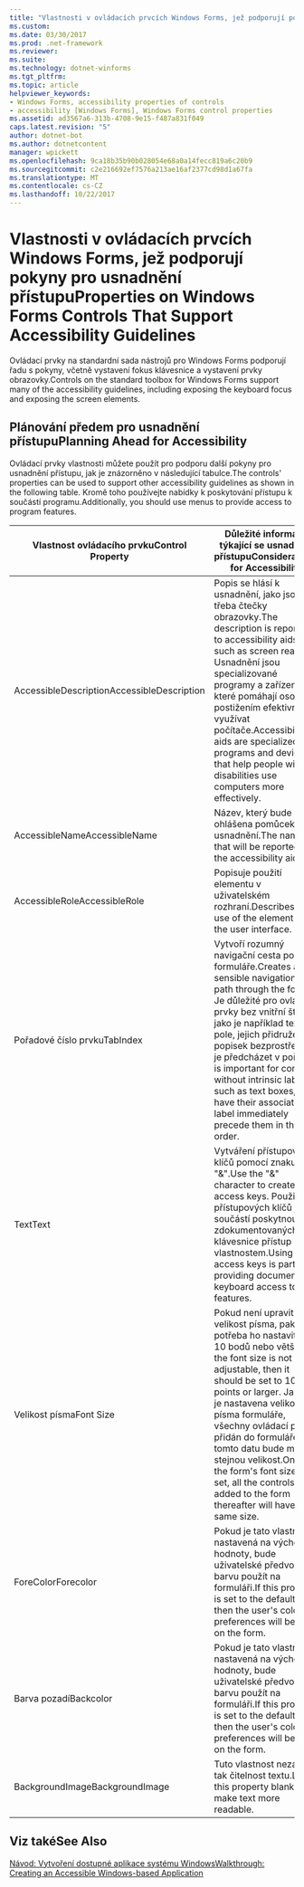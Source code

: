 ```yaml
---
title: "Vlastnosti v ovládacích prvcích Windows Forms, jež podporují pokyny pro usnadnění přístupu"
ms.custom: 
ms.date: 03/30/2017
ms.prod: .net-framework
ms.reviewer: 
ms.suite: 
ms.technology: dotnet-winforms
ms.tgt_pltfrm: 
ms.topic: article
helpviewer_keywords:
- Windows Forms, accessibility properties of controls
- accessibility [Windows Forms], Windows Forms control properties
ms.assetid: ad3567a6-313b-4708-9e15-f487a831f049
caps.latest.revision: "5"
author: dotnet-bot
ms.author: dotnetcontent
manager: wpickett
ms.openlocfilehash: 9ca18b35b90b028054e68a0a14fecc819a6c20b9
ms.sourcegitcommit: c2e216692ef7576a213ae16af2377cd98d1a67fa
ms.translationtype: MT
ms.contentlocale: cs-CZ
ms.lasthandoff: 10/22/2017
---
```

# <a name="properties-on-windows-forms-controls-that-support-accessibility-guidelines"></a><span data-ttu-id="a007d-102">Vlastnosti v ovládacích prvcích Windows Forms, jež podporují pokyny pro usnadnění přístupu</span><span class="sxs-lookup"><span data-stu-id="a007d-102">Properties on Windows Forms Controls That Support Accessibility Guidelines</span></span>
<span data-ttu-id="a007d-103">Ovládací prvky na standardní sada nástrojů pro Windows Forms podporují řadu s pokyny, včetně vystavení fokus klávesnice a vystavení prvky obrazovky.</span><span class="sxs-lookup"><span data-stu-id="a007d-103">Controls on the standard toolbox for Windows Forms support many of the accessibility guidelines, including exposing the keyboard focus and exposing the screen elements.</span></span>  
  
## <a name="planning-ahead-for-accessibility"></a><span data-ttu-id="a007d-104">Plánování předem pro usnadnění přístupu</span><span class="sxs-lookup"><span data-stu-id="a007d-104">Planning Ahead for Accessibility</span></span>  
 <span data-ttu-id="a007d-105">Ovládací prvky vlastnosti můžete použít pro podporu další pokyny pro usnadnění přístupu, jak je znázorněno v následující tabulce.</span><span class="sxs-lookup"><span data-stu-id="a007d-105">The controls' properties can be used to support other accessibility guidelines as shown in the following table.</span></span> <span data-ttu-id="a007d-106">Kromě toho používejte nabídky k poskytování přístupu k součástí programu.</span><span class="sxs-lookup"><span data-stu-id="a007d-106">Additionally, you should use menus to provide access to program features.</span></span>  
  
|<span data-ttu-id="a007d-107">Vlastnost ovládacího prvku</span><span class="sxs-lookup"><span data-stu-id="a007d-107">Control Property</span></span>|<span data-ttu-id="a007d-108">Důležité informace týkající se usnadnění přístupu</span><span class="sxs-lookup"><span data-stu-id="a007d-108">Considerations for Accessibility</span></span>|  
|----------------------|--------------------------------------|  
|<span data-ttu-id="a007d-109">AccessibleDescription</span><span class="sxs-lookup"><span data-stu-id="a007d-109">AccessibleDescription</span></span>|<span data-ttu-id="a007d-110">Popis se hlásí k usnadnění, jako jsou třeba čtečky obrazovky.</span><span class="sxs-lookup"><span data-stu-id="a007d-110">The description is reported to accessibility aids such as screen readers.</span></span> <span data-ttu-id="a007d-111">Usnadnění jsou specializované programy a zařízení, které pomáhají osoby s postižením efektivněji využívat počítače.</span><span class="sxs-lookup"><span data-stu-id="a007d-111">Accessibility aids are specialized programs and devices that help people with disabilities use computers more effectively.</span></span>|  
|<span data-ttu-id="a007d-112">AccessibleName</span><span class="sxs-lookup"><span data-stu-id="a007d-112">AccessibleName</span></span>|<span data-ttu-id="a007d-113">Název, který bude ohlášena pomůcek pro usnadnění.</span><span class="sxs-lookup"><span data-stu-id="a007d-113">The name that will be reported to the accessibility aids.</span></span>|  
|<span data-ttu-id="a007d-114">AccessibleRole</span><span class="sxs-lookup"><span data-stu-id="a007d-114">AccessibleRole</span></span>|<span data-ttu-id="a007d-115">Popisuje použití elementu v uživatelském rozhraní.</span><span class="sxs-lookup"><span data-stu-id="a007d-115">Describes the use of the element in the user interface.</span></span>|  
|<span data-ttu-id="a007d-116">Pořadové číslo prvku</span><span class="sxs-lookup"><span data-stu-id="a007d-116">TabIndex</span></span>|<span data-ttu-id="a007d-117">Vytvoří rozumný navigační cesta pomocí formuláře.</span><span class="sxs-lookup"><span data-stu-id="a007d-117">Creates a sensible navigational path through the form.</span></span> <span data-ttu-id="a007d-118">Je důležité pro ovládací prvky bez vnitřní štítků, jako je například textová pole, jejich přidružené popisek bezprostředně je předcházet v pořadí.</span><span class="sxs-lookup"><span data-stu-id="a007d-118">It is important for controls without intrinsic labels, such as text boxes, to have their associated label immediately precede them in the tab order.</span></span>|  
|<span data-ttu-id="a007d-119">Text</span><span class="sxs-lookup"><span data-stu-id="a007d-119">Text</span></span>|<span data-ttu-id="a007d-120">Vytváření přístupových klíčů pomocí znaku "&".</span><span class="sxs-lookup"><span data-stu-id="a007d-120">Use the "&" character to create access keys.</span></span> <span data-ttu-id="a007d-121">Použití přístupových klíčů je součástí poskytnout zdokumentovaných klávesnice přístup k vlastnostem.</span><span class="sxs-lookup"><span data-stu-id="a007d-121">Using access keys is part of providing documented keyboard access to features.</span></span>|  
|<span data-ttu-id="a007d-122">Velikost písma</span><span class="sxs-lookup"><span data-stu-id="a007d-122">Font Size</span></span>|<span data-ttu-id="a007d-123">Pokud není upravit velikost písma, pak je potřeba ho nastavit na 10 bodů nebo větší.</span><span class="sxs-lookup"><span data-stu-id="a007d-123">If the font size is not adjustable, then it should be set to 10 points or larger.</span></span> <span data-ttu-id="a007d-124">Jakmile je nastavena velikost písma formuláře, všechny ovládací prvky přidán do formuláře po tomto datu bude mít stejnou velikost.</span><span class="sxs-lookup"><span data-stu-id="a007d-124">Once the form's font size is set, all the controls added to the form thereafter will have the same size.</span></span>|  
|<span data-ttu-id="a007d-125">ForeColor</span><span class="sxs-lookup"><span data-stu-id="a007d-125">Forecolor</span></span>|<span data-ttu-id="a007d-126">Pokud je tato vlastnost nastavená na výchozí hodnoty, bude uživatelské předvolby barvu použít na formuláři.</span><span class="sxs-lookup"><span data-stu-id="a007d-126">If this property is set to the default, then the user's color preferences will be used on the form.</span></span>|  
|<span data-ttu-id="a007d-127">Barva pozadí</span><span class="sxs-lookup"><span data-stu-id="a007d-127">Backcolor</span></span>|<span data-ttu-id="a007d-128">Pokud je tato vlastnost nastavená na výchozí hodnoty, bude uživatelské předvolby barvu použít na formuláři.</span><span class="sxs-lookup"><span data-stu-id="a007d-128">If this property is set to the default, then the user's color preferences will be used on the form.</span></span>|  
|<span data-ttu-id="a007d-129">BackgroundImage</span><span class="sxs-lookup"><span data-stu-id="a007d-129">BackgroundImage</span></span>|<span data-ttu-id="a007d-130">Tuto vlastnost nezadáte tak čitelnost textu.</span><span class="sxs-lookup"><span data-stu-id="a007d-130">Leave this property blank to make text more readable.</span></span>|  
  
## <a name="see-also"></a><span data-ttu-id="a007d-131">Viz také</span><span class="sxs-lookup"><span data-stu-id="a007d-131">See Also</span></span>  
 [<span data-ttu-id="a007d-132">Návod: Vytvoření dostupné aplikace systému Windows</span><span class="sxs-lookup"><span data-stu-id="a007d-132">Walkthrough: Creating an Accessible Windows-based Application</span></span>](../../../../docs/framework/winforms/advanced/walkthrough-creating-an-accessible-windows-based-application.md)
